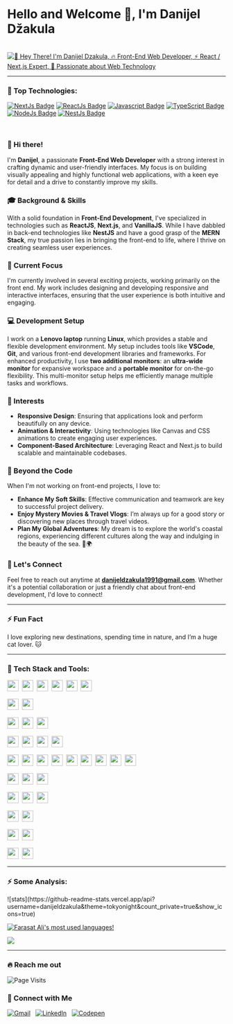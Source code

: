 # Hello and Welcome 👋, I'm Danijel Džakula

<div style="margin-top: 20px;">
  <br />
  <a target="_blank" href="https://github.com/danijeldzakula">
    <img src="https://readme-typing-svg.demolab.com?font=Montserrat&pause=1000&color=FDBB26&width=435&lines=%F0%9F%91%8B+Hey+There!+I'm+Danijel+Dzakula;%F0%9F%94%A5+Front-End+Web+Developer;%E2%9A%A1+React+%2F+Next.js+Expert;%F0%9F%A4%99+Passionate+about+Web+Technology" 
         alt="👋 Hey There! I'm Danijel Dzakula, 🔥 Front-End Web Developer, ⚡ React / Next.js Expert, 🤙 Passionate about Web Technology" />
  </a>
</div>

<hr />

### 🚀 Top Technologies:

<!-- TODO: Make technologies links takes you to repositories -->

[![NextJs Badge](https://img.shields.io/badge/-NextJs-ddd?style=for-the-badge&labelColor=black&logo=Next.js&logoColor=white)](https://nextjs.org/) [![ReactJs Badge](https://img.shields.io/badge/-ReactJs-61DBFB?style=for-the-badge&labelColor=black&logo=react&logoColor=61DBFB)](https://react.dev/) [![Javascript Badge](https://img.shields.io/badge/-Javascript-F0DB4F?style=for-the-badge&labelColor=black&logo=javascript&logoColor=F0DB4F)](https://developer.mozilla.org/en-US/docs/Web/JavaScript) [![TypeScript Badge](https://img.shields.io/badge/-Typescript-007acc?style=for-the-badge&labelColor=black&logo=typescript&logoColor=007acc)](https://www.typescriptlang.org/) [![NodeJs Badge](https://img.shields.io/badge/-Nodejs-3C873A?style=for-the-badge&labelColor=black&logo=node.js&logoColor=3C873A)](https://nodejs.org/en) [![NestJs Badge](https://img.shields.io/badge/-NestJs-ea2868?style=for-the-badge&labelColor=black&logo=nestjs&logoColor=ea2868)](https://nestjs.com/)

<br />

### 👋 Hi there!

I'm **Danijel**, a passionate **Front-End Web Developer** with a strong interest in crafting dynamic and user-friendly interfaces. My focus is on building visually appealing and highly functional web applications, with a keen eye for detail and a drive to constantly improve my skills.

### 🎓 Background & Skills

With a solid foundation in **Front-End Development**, I've specialized in technologies such as **ReactJS**, **Next.js**, and **VanillaJS**. While I have dabbled in back-end technologies like **NestJS** and have a good grasp of the **MERN Stack**, my true passion lies in bringing the front-end to life, where I thrive on creating seamless user experiences.

### 🔧 Current Focus

I'm currently involved in several exciting projects, working primarily on the front end. My work includes designing and developing responsive and interactive interfaces, ensuring that the user experience is both intuitive and engaging.

### 💻 Development Setup

I work on a **Lenovo laptop** running **Linux**, which provides a stable and flexible development environment. My setup includes tools like **VSCode**, **Git**, and various front-end development libraries and frameworks. 
For enhanced productivity, I use **two additional monitors**: an **ultra-wide monitor** for expansive workspace and a **portable monitor** for on-the-go flexibility. This multi-monitor setup helps me efficiently manage multiple tasks and workflows.

### 🌟 Interests

- **Responsive Design**: Ensuring that applications look and perform beautifully on any device.
- **Animation & Interactivity**: Using technologies like Canvas and CSS animations to create engaging user experiences.
- **Component-Based Architecture**: Leveraging React and Next.js to build scalable and maintainable codebases.

### 🚀 Beyond the Code

When I'm not working on front-end projects, I love to:
- **Enhance My Soft Skills**: Effective communication and teamwork are key to successful project delivery.
- **Enjoy Mystery Movies & Travel Vlogs**: I’m always up for a good story or discovering new places through travel videos.
- **Plan My Global Adventures**: My dream is to explore the world's coastal regions, experiencing different cultures along the way and indulging in the beauty of the sea. 🌊🌍

### 📩 Let's Connect

Feel free to reach out anytime at **danijeldzakula1991@gmail.com**. Whether it's a potential collaboration or just a friendly chat about front-end development, I'd love to connect!

---

### ⚡ Fun Fact

I love exploring new destinations, spending time in nature, and I’m a huge cat lover. 🐱

<hr />

### 📡 Tech Stack and Tools:

<img src="https://img.shields.io/badge/-Next.js-21212b?logo=next.js" height="26">&nbsp;
<img src="https://img.shields.io/badge/-React.js-21212b?logo=react" height="26">&nbsp;
<img src="https://img.shields.io/badge/-React%20Native-21212b?logo=react" height="26">&nbsp;
<img src="https://img.shields.io/badge/-ReduxToolkit-21212b?logo=redux" height="26">&nbsp;
<img src="https://img.shields.io/badge/-Zustand-21212b?logo=zustand" height="26">&nbsp;
<img src="https://img.shields.io/badge/-Valtio-21212b?logo=valtio" height="26">&nbsp;

<img src="https://img.shields.io/badge/-JavaScript-21212b?logo=javascript" height="26">&nbsp;
<img src="https://img.shields.io/badge/-TypeScript-21212b?logo=typeScript" height="26">&nbsp;

<img src="https://img.shields.io/badge/-Node.js-21212b?logo=node.js" height="26">&nbsp;
<img src="https://img.shields.io/badge/-Express-21212b?logo=express" height="26">&nbsp;
<img src="https://img.shields.io/badge/-NestJs-21212b?logo=nestjs" height="26">&nbsp;

<img src="https://img.shields.io/badge/-SQLServer-21212b?logo=microsoft-sql-server" height="26">&nbsp;
<img src="https://img.shields.io/badge/-MongoDB-21212b?logo=mongodb" height="26">&nbsp;
<img src="https://img.shields.io/badge/-Prisma-21212b?logo=prisma" height="26">&nbsp;
<img src="https://img.shields.io/badge/-Mongose-21212b?logo=mongoose" height="26">&nbsp;

<img src="https://img.shields.io/badge/-HTML-21212b?&logo=HTML5" height="26">&nbsp;
<img src="https://img.shields.io/badge/-CSS-21212b?logo=CSS3" height="26">&nbsp;
<img src="https://img.shields.io/badge/-Sass-21212b?logo=Sass" height="26">&nbsp;
<img src="https://img.shields.io/badge/-Bootstrap-21212b?logo=bootstrap" height="26">&nbsp;
<img src="https://img.shields.io/badge/-StyledComponents-21212b?logo=styled-components" height="26">&nbsp;
<img src="https://img.shields.io/badge/-TailwindCSS-21212b?logo=tailwindcss" height="26">&nbsp;
<img src="https://img.shields.io/badge/-ShadcnUI-21212b?logo=shadcnui" height="26">&nbsp;
<img src="https://img.shields.io/badge/-AntDesign-21212b?logo=antdesign" height="26">&nbsp;
<img src="https://img.shields.io/badge/-MaterialUI-21212b?logo=materialui" height="26">&nbsp;

<img src="https://img.shields.io/badge/-Git-21212b?logo=git" height="26">&nbsp;
<img src="https://img.shields.io/badge/-GitHub-21212b?logo=github" height="26">&nbsp;
<img src="https://img.shields.io/badge/-BitBucket-21212b?logo=bitbucket" height="26">&nbsp;

<img src="https://img.shields.io/badge/-Netlify-21212b?logo=netlify" height="26">&nbsp;
<img src="https://img.shields.io/badge/-Vercel-21212b?logo=vercel" height="26">&nbsp;
<img src="https://img.shields.io/badge/-AWS-21212b?logo=amazon" height="26">&nbsp;

<img src="https://img.shields.io/badge/-Jira-21212b?logo=jira" height="26">&nbsp;
<img src="https://img.shields.io/badge/-Trello-21212b?logo=trello" height="26">&nbsp;

<img src="https://img.shields.io/badge/-Figma-21212b?logo=figma" height="26">&nbsp;
<img src="https://img.shields.io/badge/-AdobePhotoshop-21212b?logo=adobephotoshop" height="26">&nbsp;

<img src="https://img.shields.io/badge/-githubcopilot-21212b?logo=githubcopilot" height="26">&nbsp;
<img src="https://img.shields.io/badge/-ChatGPT-21212b?logo=openai" height="26">&nbsp;

<hr />

### ⚡ Some Analysis:

<p align="left">
  ![stats](https://github-readme-stats.vercel.app/api?username=danijeldzakula&theme=tokyonight&count_private=true&show_icons=true)
</p>

<p align="left">
  <a href="https://github.com/danijeldzakula">
    <img src="https://github-readme-stats.vercel.app/api/top-langs/?username=danijeldzakula&layout=compact&langs_count=8&theme=jolly" alt="Farasat Ali's most used languages!" />
  </a>
</p>

<p align="left">
  <a href="https://github.com/danijeldzakula">
    <img align="center" src="https://github-readme-stats.vercel.app/api/top-langs/?username=danijeldzakula&hide=java,html,tex&title_color=70a5fd&text_color=fff&icon_color=bf91f3&bg_color=1a1b27&langs_count=3" />
  </a>
</p>


<hr />

### 🔥 Reach me out

![Page Visits](https://komarev.com/ghpvc/?username=danijeldzakula&color=blue)

### 🤙 Connect with Me

<p align="left">
  <a target="_blank" href="mailto:danijeldzakula1991@gmail.com"><img src="https://img.shields.io/badge/Gmail-danijeldzakula1991@gmail.com-D14836?style=flat-square&logo=Gmail&logoColor=white" alt="Gmail"></a>&nbsp;&nbsp;
  <a target="_blank" href="https://www.linkedin.com/in/danijel-dzakula-227530128/" target="_blank"><img src="https://img.shields.io/badge/LinkedIn-Danijel%20Dzakula-0077B5?style=flat-square&logo=Linkedin&logoColor=white" alt="LinkedIn"></a>&nbsp;&nbsp;
  <a target="_blank" href="https://codepen.io/dzakuladanijel" target="_blank"><img src="https://img.shields.io/badge/Codepen-Danijel%20Dzakula-000?style=flat-square&logo=Codepen&logoColor=white" alt="Codepen"></a>&nbsp;&nbsp;  
</p>
